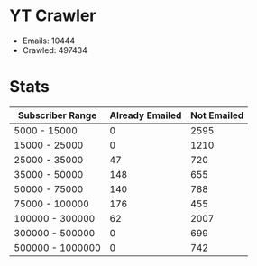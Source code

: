 # YT Crawler
- Emails: 10444
- Crawled: 497434

# Stats
| Subscriber Range  | Already Emailed | Not Emailed |
|-------|-------|-------|
| 5000 - 15000 | 0 | 2595 |
| 15000 - 25000 | 0 | 1210 |
| 25000 - 35000 | 47 | 720 |
| 35000 - 50000 | 148 | 655 |
| 50000 - 75000 | 140 | 788 |
| 75000 - 100000 | 176 | 455 |
| 100000 - 300000 | 62 | 2007 |
| 300000 - 500000 | 0 | 699 |
| 500000 - 1000000 | 0 | 742 |
